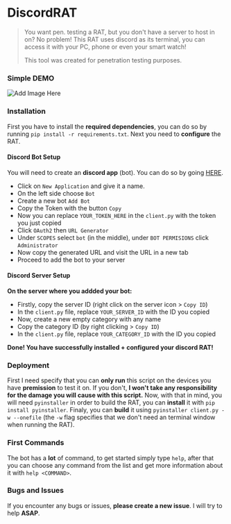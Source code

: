 # DiscordRAT
> You want pen. testing a RAT, but you don't have a server to host in on? No problem! This RAT uses discord as its terminal, you can access it with your PC, phone or even your smart watch!
>
> This tool was created for penetration testing purposes.
### Simple DEMO
![Add Image Here](screenshots/firstImage.png)
### Installation
First you have to install the **required dependencies**, you can do so by running `pip install -r requirements.txt`.
Next you need to **configure** the RAT.
#### Discord Bot Setup
You will need to create an __**discord app**__ (bot). You can do so by going [HERE](https://discord.com/developers/applications).
- Click on `New Application` and give it a name.
- On the left side choose `Bot`
- Create a new bot `Add Bot`
- Copy the Token with the button `Copy`
- Now you can replace `YOUR_TOKEN_HERE` in the `client.py` with the token you just copied
- Click `OAuth2` then `URL Generator`
- Under `SCOPES` select `bot` (in the middle), under `BOT PERMISIONS` click `Administrator`
- Now copy the generated URL and visit the URL in a new tab
- Proceed to add the bot to your server
#### Discord Server Setup
**On the server where you addded your bot:**
- Firstly, copy the server ID (right click on the server icon > `Copy ID`)
- In the `client.py` file, replace `YOUR_SERVER_ID` with the ID you copied
- Now, create a new empty category with any name
- Copy the category ID (by right clicking > `Copy ID`)
- In the `client.py` file, replace `YOUR_CATEGORY_ID` with the ID you copied

**Done! You have successfully installed + configured your discord RAT!**
### Deployment
First I need specify that you can **only run** this script on the devices you have **premission** to test it on. If you don't, **I won't take any responsibility for the damage you will cause with this script.**
Now, with that in mind, you will need `pyinstaller` in order to build the RAT, you can **install** it with `pip install pyinstaller`.
Finaly, you can **build** it using `pyinstaller client.py -w --onefile` (the `-w` flag specifies that we don't need an terminal window when running the RAT).
### First Commands
The bot has a **lot** of command, to get started simply type `help`, after that you can choose any command from the list and get more information about it with `help <COMMAND>`.
### Bugs and Issues
If you encounter any bugs or issues, **please create a new issue**. I will try to help **ASAP**.
